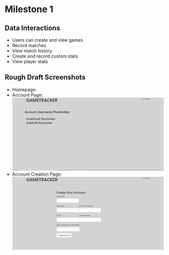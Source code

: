 # Milestone 1

## Data Interactions
- Users can create and view games
- Record matches
- View match history
- Create and record custom stats
- View player stats

## Rough Draft Screenshots
- Homepage:
- Account Page: ![Screenshot of Account Page](images\Account.png)
- Account Creation Page: ![Screenshot of Account Creation Page](images\AccountCreate.png)